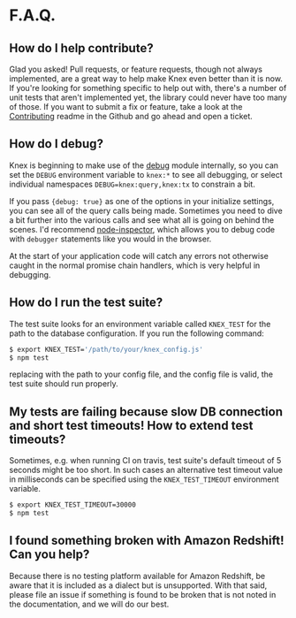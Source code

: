
# F.A.Q.

## How do I help contribute? 

Glad you asked! Pull requests, or feature requests, though not always implemented, are a great way to help make Knex even better than it is now. If you're looking for something specific to help out with, there's a number of unit tests that aren't implemented yet, the library could never have too many of those. If you want to submit a fix or feature, take a look at the [Contributing](https://github.com/knex/knex/blob/master/CONTRIBUTING.md) readme in the Github and go ahead and open a ticket.

## How do I debug?

Knex is beginning to make use of the [debug](https://github.com/visionmedia/debug) module internally, so you can set the `DEBUG` environment variable to `knex:*` to see all debugging, or select individual namespaces `DEBUG=knex:query,knex:tx` to constrain a bit.

If you pass `{debug: true}` as one of the options in your initialize settings, you can see all of the query calls being made. Sometimes you need to dive a bit further into the various calls and see what all is going on behind the scenes. I'd recommend [node-inspector](https://github.com/dannycoates/node-inspector), which allows you to debug code with `debugger` statements like you would in the browser.

At the start of your application code will catch any errors not otherwise caught in the normal promise chain handlers, which is very helpful in debugging.

## How do I run the test suite?

The test suite looks for an environment variable called `KNEX_TEST` for the path to the database configuration. If you run the following command:

```bash
$ export KNEX_TEST='/path/to/your/knex_config.js'
$ npm test
```

replacing with the path to your config file, and the config file is valid, the test suite should run properly.

## My tests are failing because slow DB connection and short test timeouts! How to extend test timeouts?

Sometimes, e.g. when running CI on travis, test suite's default timeout of 5 seconds might be too short. In such cases an alternative test timeout value in milliseconds can be specified using the `KNEX_TEST_TIMEOUT` environment variable.

```bash
$ export KNEX_TEST_TIMEOUT=30000
$ npm test
```

## I found something broken with Amazon Redshift! Can you help?

Because there is no testing platform available for Amazon Redshift, be aware that it is included as a dialect but is unsupported. With that said, please file an issue if something is found to be broken that is not noted in the documentation, and we will do our best.
